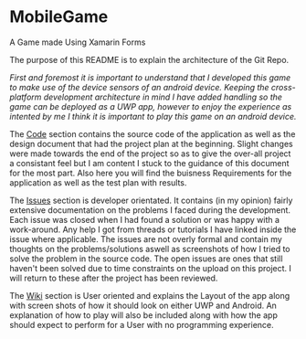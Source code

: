 # MobileGame
A Game made Using Xamarin Forms

The purpose of this README is to explain the architecture of the Git Repo.

*First and foremost it is important to understand that I developed this game to make use of the device sensors of an android device.
Keeping the cross-platform development architecture in mind I have added handling so the game can be deployed as a UWP app, however to enjoy the experience as intented by me I think it is important to play this game on an android device.* 

The [Code](https://github.com/cormacmchale/MobileGame) section contains the source code of the application as well as the design document
that had the project plan at the beginning. Slight changes were made towards the end of the project so as to give the over-all project
a consistant feel but I am content I stuck to the guidance of this document for the most part. Also here you will find the buisness Requirements for the application as well as the test plan with results.

The [Issues](https://github.com/cormacmchale/MobileGame/issues) section is developer orientated. It contains (in my opinion) fairly extensive documentation on the problems I faced during the development. Each issue was closed when I had found a solution or was happy with a work-around. Any help I got from threads or tutorials I have linked inside the issue where applicable. The issues are not overly formal and contain my thoughts on the problems/solutions aswell as screenshots of how I tried to solve the problem in the source code. The open issues are ones that still haven't been solved due to time constraints on the upload on this project. I will return to these after the project has been reviewed.

The [Wiki](https://github.com/cormacmchale/MobileGame/wiki) section is User oriented and explains the Layout of the app along with screen shots of how it should look on either UWP and Android. An explanation of how to play will also be included along with how the app should expect to perform for a User with no programming experience.
